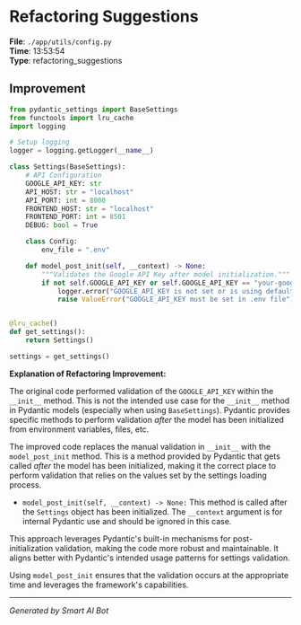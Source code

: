 # Refactoring Suggestions

**File**: `./app/utils/config.py`  
**Time**: 13:53:54  
**Type**: refactoring_suggestions

## Improvement

```python
from pydantic_settings import BaseSettings
from functools import lru_cache
import logging

# Setup logging
logger = logging.getLogger(__name__)

class Settings(BaseSettings):
    # API Configuration
    GOOGLE_API_KEY: str
    API_HOST: str = "localhost"
    API_PORT: int = 8000
    FRONTEND_HOST: str = "localhost"
    FRONTEND_PORT: int = 8501
    DEBUG: bool = True

    class Config:
        env_file = ".env"

    def model_post_init(self, __context) -> None:
        """Validates the Google API Key after model initialization."""
        if not self.GOOGLE_API_KEY or self.GOOGLE_API_KEY == "your-google-api-key-here":
            logger.error("GOOGLE_API_KEY is not set or is using default value")
            raise ValueError("GOOGLE_API_KEY must be set in .env file")


@lru_cache()
def get_settings():
    return Settings()

settings = get_settings()
```

**Explanation of Refactoring Improvement:**

The original code performed validation of the `GOOGLE_API_KEY` within the `__init__` method.  This is not the intended use case for the `__init__` method in Pydantic models (especially when using `BaseSettings`).  Pydantic provides specific methods to perform validation *after* the model has been initialized from environment variables, files, etc.

The improved code replaces the manual validation in `__init__` with the `model_post_init` method.  This is a method provided by Pydantic that gets called *after* the model has been initialized, making it the correct place to perform validation that relies on the values set by the settings loading process.

*   `model_post_init(self, __context) -> None:` This method is called after the `Settings` object has been initialized.  The `__context` argument is for internal Pydantic use and should be ignored in this case.

This approach leverages Pydantic's built-in mechanisms for post-initialization validation, making the code more robust and maintainable. It aligns better with Pydantic's intended usage patterns for settings validation.

Using `model_post_init` ensures that the validation occurs at the appropriate time and leverages the framework's capabilities.

---
*Generated by Smart AI Bot*
